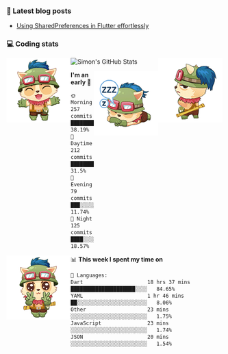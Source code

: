 ### 📘 Latest blog posts

<!-- BLOG-POST-LIST:START -->
- [Using SharedPreferences in Flutter effortlessly](https://dev.to/simonpham/using-sharedpreferences-in-flutter-effortlessly-3e29)
<!-- BLOG-POST-LIST:END -->

### 💻 Coding stats
<img align="right" src="https://raw.githubusercontent.com/simonpham/simonpham/master/assets/images/6kiur.gif" >


<img align="left" src="https://raw.githubusercontent.com/simonpham/simonpham/master/assets/images/5kiur.gif" >

![Simon's GitHub Stats](https://github-readme-stats-blue.vercel.app/api?username=simonpham)

<img align="right" src="https://raw.githubusercontent.com/simonpham/simonpham/master/assets/images/4kiur.gif" >

<!--START_SECTION:waka-->
**I'm an early 🐤** 

```text
🌞 Morning    257 commits    █████████░░░░░░░░░░░░░░░░   38.19% 
🌆 Daytime    212 commits    ████████░░░░░░░░░░░░░░░░░   31.5% 
🌃 Evening    79 commits     ███░░░░░░░░░░░░░░░░░░░░░░   11.74% 
🌙 Night      125 commits    ████░░░░░░░░░░░░░░░░░░░░░   18.57%

```


<img align="left" src="https://raw.githubusercontent.com/simonpham/simonpham/master/assets/images/19kiur.gif" >📊 **This week I spent my time on** 

```text
💬 Languages: 
Dart                     18 hrs 37 mins      █████████████████████░░░░   84.65% 
YAML                     1 hr 46 mins        ██░░░░░░░░░░░░░░░░░░░░░░░   8.06% 
Other                    23 mins             ░░░░░░░░░░░░░░░░░░░░░░░░░   1.75% 
JavaScript               23 mins             ░░░░░░░░░░░░░░░░░░░░░░░░░   1.74% 
JSON                     20 mins             ░░░░░░░░░░░░░░░░░░░░░░░░░   1.54%

```


<!--END_SECTION:waka-->
